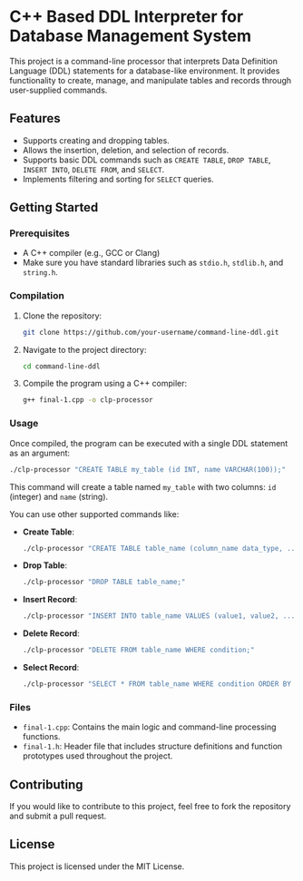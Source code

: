 
# C++ Based DDL Interpreter for Database Management System

This project is a command-line processor that interprets Data Definition Language (DDL) statements for a database-like environment. It provides functionality to create, manage, and manipulate tables and records through user-supplied commands.

## Features

- Supports creating and dropping tables.
- Allows the insertion, deletion, and selection of records.
- Supports basic DDL commands such as `CREATE TABLE`, `DROP TABLE`, `INSERT INTO`, `DELETE FROM`, and `SELECT`.
- Implements filtering and sorting for `SELECT` queries.

## Getting Started

### Prerequisites

- A C++ compiler (e.g., GCC or Clang)
- Make sure you have standard libraries such as `stdio.h`, `stdlib.h`, and `string.h`.

### Compilation

1. Clone the repository:
   ```bash
   git clone https://github.com/your-username/command-line-ddl.git
   ```
2. Navigate to the project directory:
   ```bash
   cd command-line-ddl
   ```
3. Compile the program using a C++ compiler:
   ```bash
   g++ final-1.cpp -o clp-processor
   ```

### Usage

Once compiled, the program can be executed with a single DDL statement as an argument:

```bash
./clp-processor "CREATE TABLE my_table (id INT, name VARCHAR(100));"
```

This command will create a table named `my_table` with two columns: `id` (integer) and `name` (string).

You can use other supported commands like:

- **Create Table**:
  ```bash
  ./clp-processor "CREATE TABLE table_name (column_name data_type, ...);"
  ```

- **Drop Table**:
  ```bash
  ./clp-processor "DROP TABLE table_name;"
  ```

- **Insert Record**:
  ```bash
  ./clp-processor "INSERT INTO table_name VALUES (value1, value2, ...);"
  ```

- **Delete Record**:
  ```bash
  ./clp-processor "DELETE FROM table_name WHERE condition;"
  ```

- **Select Record**:
  ```bash
  ./clp-processor "SELECT * FROM table_name WHERE condition ORDER BY column_name;"
  ```

### Files

- `final-1.cpp`: Contains the main logic and command-line processing functions.
- `final-1.h`: Header file that includes structure definitions and function prototypes used throughout the project.

## Contributing

If you would like to contribute to this project, feel free to fork the repository and submit a pull request.

## License

This project is licensed under the MIT License.
